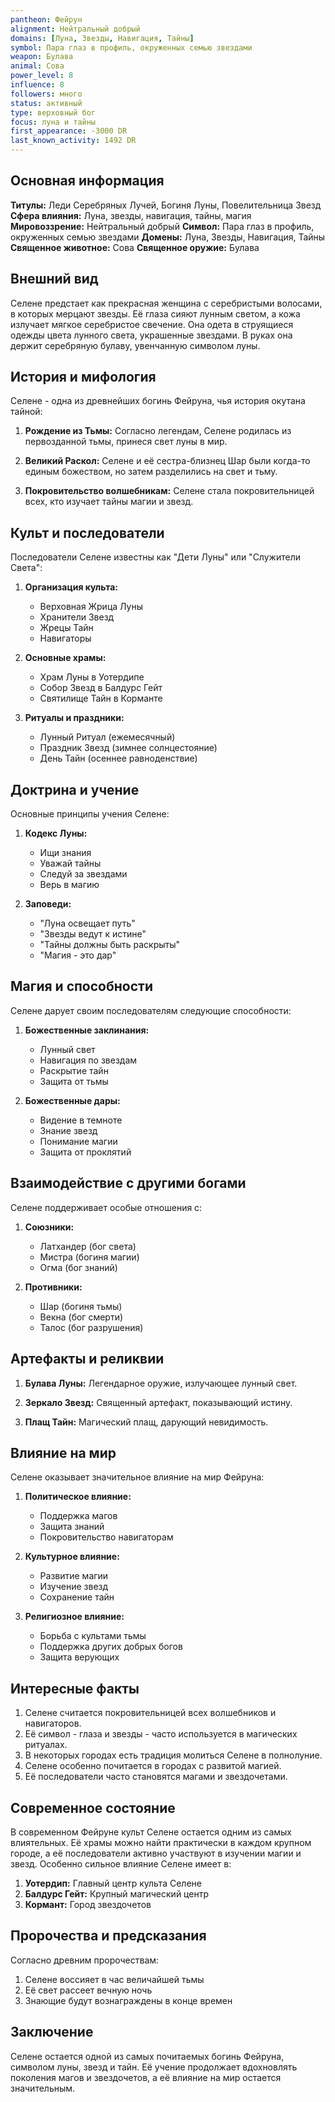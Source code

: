 ```yaml
---
pantheon: Фейрун
alignment: Нейтральный добрый
domains: [Луна, Звезды, Навигация, Тайны]
symbol: Пара глаз в профиль, окруженных семью звездами
weapon: Булава
animal: Сова
power_level: 8
influence: 8
followers: много
status: активный
type: верховный бог
focus: луна и тайны
first_appearance: -3000 DR
last_known_activity: 1492 DR
---
```


## Основная информация

**Титулы:** Леди Серебряных Лучей, Богиня Луны, Повелительница Звезд
**Сфера влияния:** Луна, звезды, навигация, тайны, магия
**Мировоззрение:** Нейтральный добрый
**Символ:** Пара глаз в профиль, окруженных семью звездами
**Домены:** Луна, Звезды, Навигация, Тайны
**Священное животное:** Сова
**Священное оружие:** Булава

## Внешний вид

Селене предстает как прекрасная женщина с серебристыми волосами, в которых мерцают звезды. Её глаза сияют лунным светом, а кожа излучает мягкое серебристое свечение. Она одета в струящиеся одежды цвета лунного света, украшенные звездами. В руках она держит серебряную булаву, увенчанную символом луны.

## История и мифология

Селене - одна из древнейших богинь Фейруна, чья история окутана тайной:

1. **Рождение из Тьмы:** Согласно легендам, Селене родилась из первозданной тьмы, принеся свет луны в мир.

2. **Великий Раскол:** Селене и её сестра-близнец Шар были когда-то единым божеством, но затем разделились на свет и тьму.

3. **Покровительство волшебникам:** Селене стала покровительницей всех, кто изучает тайны магии и звезд.

## Культ и последователи

Последователи Селене известны как "Дети Луны" или "Служители Света":

1. **Организация культа:**

   - Верховная Жрица Луны
   - Хранители Звезд
   - Жрецы Тайн
   - Навигаторы

2. **Основные храмы:**

   - Храм Луны в Уотердипе
   - Собор Звезд в Балдурс Гейт
   - Святилище Тайн в Корманте

3. **Ритуалы и праздники:**
   - Лунный Ритуал (ежемесячный)
   - Праздник Звезд (зимнее солнцестояние)
   - День Тайн (осеннее равноденствие)

## Доктрина и учение

Основные принципы учения Селене:

1. **Кодекс Луны:**

   - Ищи знания
   - Уважай тайны
   - Следуй за звездами
   - Верь в магию

2. **Заповеди:**
   - "Луна освещает путь"
   - "Звезды ведут к истине"
   - "Тайны должны быть раскрыты"
   - "Магия - это дар"

## Магия и способности

Селене дарует своим последователям следующие способности:

1. **Божественные заклинания:**

   - Лунный свет
   - Навигация по звездам
   - Раскрытие тайн
   - Защита от тьмы

2. **Божественные дары:**
   - Видение в темноте
   - Знание звезд
   - Понимание магии
   - Защита от проклятий

## Взаимодействие с другими богами

Селене поддерживает особые отношения с:

1. **Союзники:**

   - Латхандер (бог света)
   - Мистра (богиня магии)
   - Огма (бог знаний)

2. **Противники:**
   - Шар (богиня тьмы)
   - Векна (бог смерти)
   - Талос (бог разрушения)

## Артефакты и реликвии

1. **Булава Луны:** Легендарное оружие, излучающее лунный свет.

2. **Зеркало Звезд:** Священный артефакт, показывающий истину.

3. **Плащ Тайн:** Магический плащ, дарующий невидимость.

## Влияние на мир

Селене оказывает значительное влияние на мир Фейруна:

1. **Политическое влияние:**

   - Поддержка магов
   - Защита знаний
   - Покровительство навигаторам

2. **Культурное влияние:**

   - Развитие магии
   - Изучение звезд
   - Сохранение тайн

3. **Религиозное влияние:**
   - Борьба с культами тьмы
   - Поддержка других добрых богов
   - Защита верующих

## Интересные факты

1. Селене считается покровительницей всех волшебников и навигаторов.
2. Её символ - глаза и звезды - часто используется в магических ритуалах.
3. В некоторых городах есть традиция молиться Селене в полнолуние.
4. Селене особенно почитается в городах с развитой магией.
5. Её последователи часто становятся магами и звездочетами.

## Современное состояние

В современном Фейруне культ Селене остается одним из самых влиятельных. Её храмы можно найти практически в каждом крупном городе, а её последователи активно участвуют в изучении магии и звезд. Особенно сильное влияние Селене имеет в:

1. **Уотердип:** Главный центр культа Селене
2. **Балдурс Гейт:** Крупный магический центр
3. **Кормант:** Город звездочетов

## Пророчества и предсказания

Согласно древним пророчествам:

1. Селене воссияет в час величайшей тьмы
2. Её свет рассеет вечную ночь
3. Знающие будут вознаграждены в конце времен

## Заключение

Селене остается одной из самых почитаемых богинь Фейруна, символом луны, звезд и тайн. Её учение продолжает вдохновлять поколения магов и звездочетов, а её влияние на мир остается значительным.
